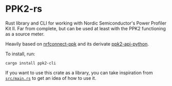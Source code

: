 # PPK2-rs

Rust library and CLI for working with Nordic Semiconductor's Power Profiler Kit II. Far from complete, but can be used at least with the PPK2 functioning as a source meter.

Heavily based on [nrfconnect-ppk](https://github.com/NordicSemiconductor/pc-nrfconnect-ppk) and its derivate [ppk2-api-python](https://github.com/IRNAS/ppk2-api-python).

To install, run:

```
cargo install ppk2-cli
```

If you want to use this crate as a library, you can take inspiration from [`src/main.rs`](src/main.rs) to get an idea of how to use it.
